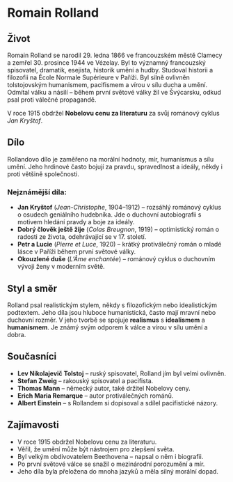 # Romain Rolland

## Život
Romain Rolland se narodil 29. ledna 1866 ve francouzském městě Clamecy a zemřel 30. prosince 1944 ve Vézelay. Byl to významný francouzský spisovatel, dramatik, esejista, historik umění a hudby. Studoval historii a filozofii na École Normale Supérieure v Paříži. Byl silně ovlivněn tolstojovským humanismem, pacifismem a vírou v sílu ducha a umění. Odmítal válku a násilí – během první světové války žil ve Švýcarsku, odkud psal proti válečné propagandě.

V roce 1915 obdržel **Nobelovu cenu za literaturu** za svůj románový cyklus *Jan Kryštof*.

## Dílo
Rollandovo dílo je zaměřeno na morální hodnoty, mír, humanismus a sílu umění. Jeho hrdinové často bojují za pravdu, spravedlnost a ideály, někdy i proti většině společnosti.

### Nejznámější díla:
- **Jan Kryštof** (*Jean-Christophe*, 1904–1912) – rozsáhlý románový cyklus o osudech geniálního hudebníka. Jde o duchovní autobiografii s motivem hledání pravdy a boje za ideály.
- **Dobrý člověk ještě žije** (*Colas Breugnon*, 1919) – optimistický román o radosti ze života, odehrávající se v 17. století.
- **Petr a Lucie** (*Pierre et Luce*, 1920) – krátký protiválečný román o mladé lásce v Paříži během první světové války.
- **Okouzlené duše** (*L’Âme enchantée*) – románový cyklus o duchovním vývoji ženy v moderním světě.

## Styl a směr
Rolland psal realistickým stylem, někdy s filozofickým nebo idealistickým podtextem. Jeho díla jsou hluboce humanistická, často mají mravní nebo duchovní rozměr. V jeho tvorbě se spojuje **realismus** s **idealismem** a **humanismem**. Je známý svým odporem k válce a vírou v sílu umění a dobra.

## Současníci
- **Lev Nikolajevič Tolstoj** – ruský spisovatel, Rolland jím byl velmi ovlivněn.
- **Stefan Zweig** – rakouský spisovatel a pacifista.
- **Thomas Mann** – německý autor, také držitel Nobelovy ceny.
- **Erich Maria Remarque** – autor protiválečných románů.
- **Albert Einstein** – s Rollandem si dopisoval a sdílel pacifistické názory.

## Zajímavosti
- V roce 1915 obdržel Nobelovu cenu za literaturu.
- Věřil, že umění může být nástrojem pro zlepšení světa.
- Byl velkým obdivovatelem Beethovena – napsal o něm i biografii.
- Po první světové válce se snažil o mezinárodní porozumění a mír.
- Jeho díla byla přeložena do mnoha jazyků a měla silný morální dopad.

